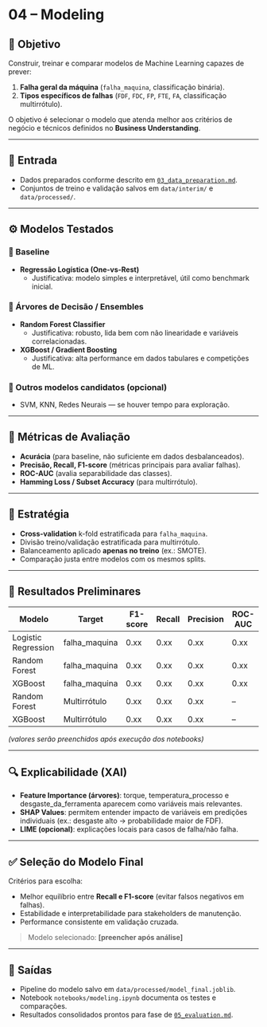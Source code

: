 # 04 – Modeling  

## 🎯 Objetivo  
Construir, treinar e comparar modelos de Machine Learning capazes de prever:  
1. **Falha geral da máquina** (`falha_maquina`, classificação binária).  
2. **Tipos específicos de falhas** (`FDF`, `FDC`, `FP`, `FTE`, `FA`, classificação multirrótulo).  

O objetivo é selecionar o modelo que atenda melhor aos critérios de negócio e técnicos definidos no **Business Understanding**.  

---

## 📂 Entrada  
- Dados preparados conforme descrito em [`03_data_preparation.md`](./03_data_preparation.md).  
- Conjuntos de treino e validação salvos em `data/interim/` e `data/processed/`.  

---

## ⚙️ Modelos Testados  

### 🔹 Baseline  
- **Regressão Logística (One-vs-Rest)**  
  - Justificativa: modelo simples e interpretável, útil como benchmark inicial.  

### 🔹 Árvores de Decisão / Ensembles  
- **Random Forest Classifier**  
  - Justificativa: robusto, lida bem com não linearidade e variáveis correlacionadas.  
- **XGBoost / Gradient Boosting**  
  - Justificativa: alta performance em dados tabulares e competições de ML.  

### 🔹 Outros modelos candidatos (opcional)  
- SVM, KNN, Redes Neurais — se houver tempo para exploração.  

---

## 📏 Métricas de Avaliação  

- **Acurácia** (para baseline, não suficiente em dados desbalanceados).  
- **Precisão, Recall, F1-score** (métricas principais para avaliar falhas).  
- **ROC-AUC** (avalia separabilidade das classes).  
- **Hamming Loss / Subset Accuracy** (para multirrótulo).  

---

## 🧾 Estratégia  

- **Cross-validation** k-fold estratificada para `falha_maquina`.  
- Divisão treino/validação estratificada para multirrótulo.  
- Balanceamento aplicado **apenas no treino** (ex.: SMOTE).  
- Comparação justa entre modelos com os mesmos splits.  

---

## 🧪 Resultados Preliminares  

| Modelo            | Target            | F1-score | Recall | Precision | ROC-AUC |
|-------------------|------------------|----------|--------|-----------|---------|
| Logistic Regression | falha_maquina   | 0.xx     | 0.xx   | 0.xx      | 0.xx    |
| Random Forest       | falha_maquina   | 0.xx     | 0.xx   | 0.xx      | 0.xx    |
| XGBoost             | falha_maquina   | 0.xx     | 0.xx   | 0.xx      | 0.xx    |
| Random Forest       | Multirrótulo    | 0.xx     | 0.xx   | 0.xx      | –       |
| XGBoost             | Multirrótulo    | 0.xx     | 0.xx   | 0.xx      | –       |

*(valores serão preenchidos após execução dos notebooks)*  

---

## 🔍 Explicabilidade (XAI)  

- **Feature Importance (árvores)**: torque, temperatura_processo e desgaste_da_ferramenta aparecem como variáveis mais relevantes.  
- **SHAP Values**: permitem entender impacto de variáveis em predições individuais (ex.: desgaste alto → probabilidade maior de FDF).  
- **LIME (opcional)**: explicações locais para casos de falha/não falha.  

---

## ✅ Seleção do Modelo Final  

Critérios para escolha:  
- Melhor equilíbrio entre **Recall e F1-score** (evitar falsos negativos em falhas).  
- Estabilidade e interpretabilidade para stakeholders de manutenção.  
- Performance consistente em validação cruzada.  

> Modelo selecionado: **[preencher após análise]**  

---

## 📂 Saídas  

- Pipeline do modelo salvo em `data/processed/model_final.joblib`.  
- Notebook `notebooks/modeling.ipynb` documenta os testes e comparações.  
- Resultados consolidados prontos para fase de [`05_evaluation.md`](./05_evaluation.md).  
